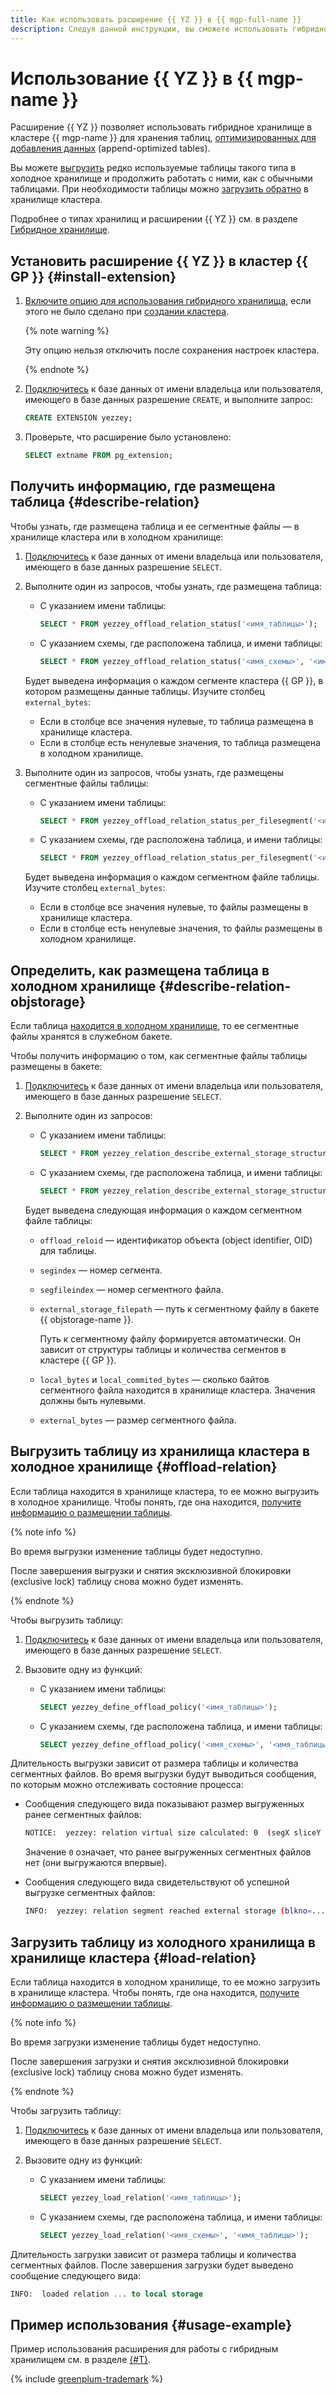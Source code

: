```yaml
---
title: Как использовать расширение {{ YZ }} в {{ mgp-full-name }}
description: Следуя данной инструкции, вы сможете использовать гибридное хранилище в {{ mgp-name }}.
---
```


# Использование {{ YZ }} в {{ mgp-name }}

Расширение {{ YZ }} позволяет использовать гибридное хранилище в кластере {{ mgp-name }} для хранения таблиц, [оптимизированных для добавления данных](../../concepts/tables.md) (append-optimized tables).

Вы можете [выгрузить](#offload-relation) редко используемые таблицы такого типа в холодное хранилище и продолжить работать с ними, как с обычными таблицами. При необходимости таблицы можно [загрузить обратно](#load-relation) в хранилище кластера.

Подробнее о типах хранилищ и расширении {{ YZ }} см. в разделе [Гибридное хранилище](../../concepts/hybrid-storage.md).

## Установить расширение {{ YZ }} в кластер {{ GP }} {#install-extension}

1. [Включите опцию для использования гибридного хранилища](../update.md#change-additional-settings), если этого не было сделано при [создании кластера](../cluster-create.md).

    {% note warning %}

    Эту опцию нельзя отключить после сохранения настроек кластера.

    {% endnote %}

1. [Подключитесь](../connect.md) к базе данных от имени владельца или пользователя, имеющего в базе данных разрешение `CREATE`, и выполните запрос:

    ```sql
    CREATE EXTENSION yezzey;
    ```

1. Проверьте, что расширение было установлено:

    ```sql
    SELECT extname FROM pg_extension;
    ```

## Получить информацию, где размещена таблица {#describe-relation}

Чтобы узнать, где размещена таблица и ее сегментные файлы — в хранилище кластера или в холодном хранилище:

1. [Подключитесь](../connect.md) к базе данных от имени владельца или пользователя, имеющего в базе данных разрешение `SELECT`.

1. Выполните один из запросов, чтобы узнать, где размещена таблица:

    * С указанием имени таблицы:

        ```sql
        SELECT * FROM yezzey_offload_relation_status('<имя_таблицы>');
        ```

    * С указанием схемы, где расположена таблица, и имени таблицы:

        ```sql
        SELECT * FROM yezzey_offload_relation_status('<имя_схемы>', '<имя_таблицы>');
        ```

    Будет выведена информация о каждом сегменте кластера {{ GP }}, в котором размещены данные таблицы. Изучите столбец `external_bytes`:
    * Если в столбце все значения нулевые, то таблица размещена в хранилище кластера.
    * Если в столбце есть ненулевые значения, то таблица размещена в холодном хранилище.

1. Выполните один из запросов, чтобы узнать, где размещены сегментные файлы таблицы:

    * С указанием имени таблицы:

        ```sql
        SELECT * FROM yezzey_offload_relation_status_per_filesegment('<имя_таблицы>');
        ```

    * С указанием схемы, где расположена таблица, и имени таблицы:

        ```sql
        SELECT * FROM yezzey_offload_relation_status_per_filesegment('<имя_схемы>', '<имя_таблицы>');
        ```

    Будет выведена информация о каждом сегментном файле таблицы. Изучите столбец `external_bytes`:
    * Если в столбце все значения нулевые, то файлы размещены в хранилище кластера.
    * Если в столбце есть ненулевые значения, то файлы размещены в холодном хранилище.

## Определить, как размещена таблица в холодном хранилище {#describe-relation-objstorage}

Если таблица [находится в холодном хранилище](#describe-relation), то ее сегментные файлы хранятся в служебном бакете.

Чтобы получить информацию о том, как сегментные файлы таблицы размещены в бакете:

1. [Подключитесь](../connect.md) к базе данных от имени владельца или пользователя, имеющего в базе данных разрешение `SELECT`.

1. Выполните один из запросов:

    * С указанием имени таблицы:

        ```sql
        SELECT * FROM yezzey_relation_describe_external_storage_structure('<имя_таблицы>');
        ```

    * С указанием схемы, где расположена таблица, и имени таблицы:

        ```sql
        SELECT * FROM yezzey_relation_describe_external_storage_structure('<имя_схемы>', '<имя_таблицы>');
        ```

    Будет выведена следующая информация о каждом сегментном файле таблицы:

    * `offload_reloid` — идентификатор объекта (object identifier, OID) для таблицы.
    * `segindex` — номер сегмента.
    * `segfileindex` — номер сегментного файла.
    * `external_storage_filepath` — путь к сегментному файлу в бакете {{ objstorage-name }}.

        Путь к сегментному файлу формируется автоматически. Он зависит от структуры таблицы и количества сегментов в кластере {{ GP }}.

    * `local_bytes` и `local_commited_bytes` — сколько байтов сегментного файла находится в хранилище кластера. Значения должны быть нулевыми.
    * `external_bytes` — размер сегментного файла.

## Выгрузить таблицу из хранилища кластера в холодное хранилище {#offload-relation}

Если таблица находится в хранилище кластера, то ее можно выгрузить в холодное хранилище. Чтобы понять, где она находится, [получите информацию о размещении таблицы](#describe-relation).

{% note info %}

Во время выгрузки изменение таблицы будет недоступно.

После завершения выгрузки и снятия эксклюзивной блокировки (exclusive lock) таблицу снова можно будет изменять.

{% endnote %}

Чтобы выгрузить таблицу:

1. [Подключитесь](../connect.md) к базе данных от имени владельца или пользователя, имеющего в базе данных разрешение `SELECT`.

1. Вызовите одну из функций:

    * С указанием имени таблицы:

        ```sql
        SELECT yezzey_define_offload_policy('<имя_таблицы>');
        ```

    * С указанием схемы, где расположена таблица, и имени таблицы:

        ```sql
        SELECT yezzey_define_offload_policy('<имя_схемы>', '<имя_таблицы>');
        ```

Длительность выгрузки зависит от размера таблицы и количества сегментных файлов. Во время выгрузки будут выводиться сообщения, по которым можно отслеживать состояние процесса:

* Сообщения следующего вида показывают размер выгруженных ранее сегментных файлов:

    ```bash
    NOTICE:  yezzey: relation virtual size calculated: 0  (segX sliceY ... pid=...)
    ```

    Значение `0` означает, что ранее выгруженных сегментных файлов нет (они выгружаются впервые).

* Сообщения следующего вида свидетельствуют об успешной выгрузке сегментных файлов:

    ```bash
    INFO:  yezzey: relation segment reached external storage (blkno=...), up to logical eof ...  (segX sliceY ... pid=...)
    ```

## Загрузить таблицу из холодного хранилища в хранилище кластера {#load-relation}

Если таблица находится в холодном хранилище, то ее можно загрузить в хранилище кластера. Чтобы понять, где она находится, [получите информацию о размещении таблицы](#describe-relation).

{% note info %}

Во время загрузки изменение таблицы будет недоступно.

После завершения загрузки и снятия эксклюзивной блокировки (exclusive lock) таблицу снова можно будет изменять.

{% endnote %}

Чтобы загрузить таблицу:

1. [Подключитесь](../connect.md) к базе данных от имени владельца или пользователя, имеющего в базе данных разрешение `SELECT`.

1. Вызовите одну из функций:

    * С указанием имени таблицы:

        ```sql
        SELECT yezzey_load_relation('<имя_таблицы>');
        ```

    * С указанием схемы, где расположена таблица, и имени таблицы:

        ```sql
        SELECT yezzey_load_relation('<имя_схемы>', '<имя_таблицы>');
        ```

Длительность загрузки зависит от размера таблицы и количества сегментных файлов. После завершения загрузки будет выведено сообщение следующего вида:

```sql
INFO:  loaded relation ... to local storage
```

## Пример использования {#usage-example}

Пример использования расширения для работы с гибридным хранилищем см. в разделе [{#T}](../../tutorials/yezzey.md).

{% include [greenplum-trademark](../../../_includes/mdb/mgp/trademark.md) %}

